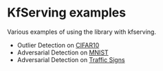 # KfServing examples

Various examples of using the library with kfserving.

 * Outlier Detection on [CIFAR10](https://github.com/SeldonIO/alibi-detect/tree/master/integrations/samples/kfserving/od-cifar10)
 * Adversarial Detection on [MNIST](https://github.com/SeldonIO/alibi-detect/tree/master/integrations/samples/kfserving/ad-mnist)
 * Adversarial Detection on [Traffic Signs](https://github.com/SeldonIO/alibi-detect/tree/master/integrations/samples/kfserving/ad-signs)

